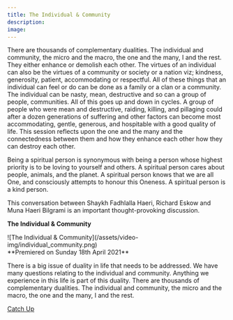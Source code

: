 ```yaml
---
title: The Individual & Community
description:
image:
---
```


There are thousands of complementary dualities. The individual and community, the micro and the macro, the one and the many, I and the rest. They either enhance or demolish each other. The virtues of an individual can also be the virtues of a community or society or a nation viz; kindness, generosity, patient, accommodating or respectful. All of these things that an individual can feel or do can be done as a family or a clan or a community. The individual can be nasty, mean, destructive and so can a group of people, communities. All of this goes up and down in cycles. A group of people who were mean and destructive, raiding, killing, and pillaging could after a dozen generations of suffering and other factors can become most accommodating, gentle, generous, and hospitable with a good quality of life. This session reflects upon the one and the many and the connectedness between them and how they enhance each other how they can destroy each other. 

Being a spiritual person is synonymous with being a person whose highest priority is to be loving to yourself and others. A spiritual person cares about people, animals, and the planet. A spiritual person knows that we are all One, and consciously attempts to honour this Oneness. A spiritual person is a kind person. 

This conversation between Shaykh Fadhlalla Haeri, Richard Eskow and Muna Haeri Bilgrami is an important thought-provoking discussion. 

<div markdown="1" class="card article sidebar center">

**The Individual & Community**

<div markdown="2" class="article-image">
![The Individual & Community](/assets/video-img/individual_community.png)
</div>

<div markdown="3" class="article-para">
**Premiered on Sunday 18th April 2021**<br/>

There is a big issue of duality in life that needs to be addressed. We have many questions relating to the individual and community. Anything we experience in this life is part of this duality. There are thousands of complementary dualities. The individual and community, the micro and the macro, the one and the many, I and the rest. 

</div>

<div markdown="3" class="article-link">
<a href="https://www.youtube.com/watch?v=iOKM-lVQ_T8" target="_blank" rel="noopener noreferrer">Catch Up</a>
</div>

</div>